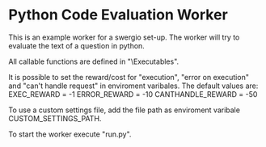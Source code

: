 # Python Code Evaluation Worker

This is an example worker for a swergio set-up.  The worker will try to evaluate the text of a question in python.

All callable functions are defined in "\Executables".

It is possible to set the reward/cost for "execution", "error on execution" and "can't handle request" in enviroment varibales. The default values are:
    EXEC_REWARD = -1
    ERROR_REWARD = -10
    CANTHANDLE_REWARD = -50

To use a custom settings file, add the file path as enviroment varibale CUSTOM_SETTINGS_PATH.


To start the worker execute "run.py". 
